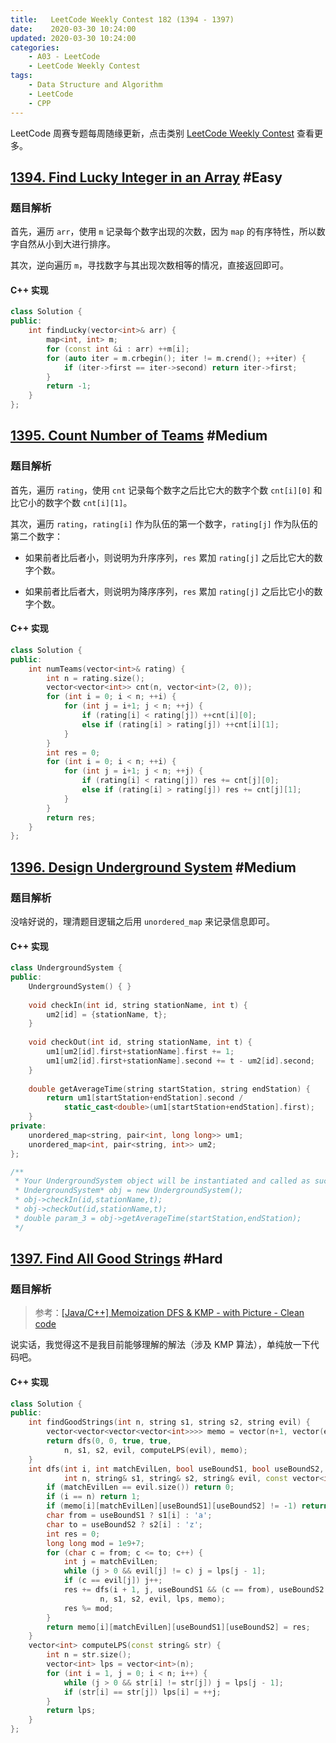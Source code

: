 ```yaml
---
title:   LeetCode Weekly Contest 182 (1394 - 1397)
date:    2020-03-30 10:24:00
updated: 2020-03-30 10:24:00
categories:
    - A03 - LeetCode
    - LeetCode Weekly Contest
tags:
    - Data Structure and Algorithm
    - LeetCode
    - CPP
---
```


LeetCode 周赛专题每周随缘更新，点击类别 [LeetCode Weekly Contest](/categories/LeetCode-Weekly-Contest/) 查看更多。

<!-- more -->

## [1394. Find Lucky Integer in an Array](https://leetcode.com/contest/weekly-contest-182/problems/find-lucky-integer-in-an-array/) #Easy

### 题目解析

首先，遍历 `arr`，使用 `m` 记录每个数字出现的次数，因为 `map` 的有序特性，所以数字自然从小到大进行排序。

其次，逆向遍历 `m`，寻找数字与其出现次数相等的情况，直接返回即可。

#### C++ 实现

```cpp
class Solution {
public:
    int findLucky(vector<int>& arr) {
        map<int, int> m;
        for (const int &i : arr) ++m[i];
        for (auto iter = m.crbegin(); iter != m.crend(); ++iter) {
            if (iter->first == iter->second) return iter->first;
        }
        return -1;
    }
};
```

## [1395. Count Number of Teams](https://leetcode.com/contest/weekly-contest-182/problems/count-number-of-teams/) #Medium

### 题目解析

首先，遍历 `rating`，使用 `cnt` 记录每个数字之后比它大的数字个数 `cnt[i][0]` 和比它小的数字个数 `cnt[i][1]`。

其次，遍历 `rating`，`rating[i]` 作为队伍的第一个数字，`rating[j]` 作为队伍的第二个数字：

- 如果前者比后者小，则说明为升序序列，`res` 累加 `rating[j]` 之后比它大的数字个数。

- 如果前者比后者大，则说明为降序序列，`res` 累加 `rating[j]` 之后比它小的数字个数。

#### C++ 实现

```cpp
class Solution {
public:
    int numTeams(vector<int>& rating) {
        int n = rating.size();
        vector<vector<int>> cnt(n, vector<int>(2, 0));
        for (int i = 0; i < n; ++i) {
            for (int j = i+1; j < n; ++j) {
                if (rating[i] < rating[j]) ++cnt[i][0];
                else if (rating[i] > rating[j]) ++cnt[i][1];
            }
        }
        int res = 0;
        for (int i = 0; i < n; ++i) {
            for (int j = i+1; j < n; ++j) {
                if (rating[i] < rating[j]) res += cnt[j][0];
                else if (rating[i] > rating[j]) res += cnt[j][1];
            }
        }
        return res;
    }
};
```

## [1396. Design Underground System](https://leetcode.com/contest/weekly-contest-182/problems/design-underground-system/) #Medium

### 题目解析

没啥好说的，理清题目逻辑之后用 `unordered_map` 来记录信息即可。

#### C++ 实现

```cpp
class UndergroundSystem {
public:
    UndergroundSystem() { }
    
    void checkIn(int id, string stationName, int t) {
        um2[id] = {stationName, t};
    }
    
    void checkOut(int id, string stationName, int t) {
        um1[um2[id].first+stationName].first += 1;
        um1[um2[id].first+stationName].second += t - um2[id].second;
    }
    
    double getAverageTime(string startStation, string endStation) {
        return um1[startStation+endStation].second /
            static_cast<double>(um1[startStation+endStation].first);
    }
private:
    unordered_map<string, pair<int, long long>> um1;
    unordered_map<int, pair<string, int>> um2;
};

/**
 * Your UndergroundSystem object will be instantiated and called as such:
 * UndergroundSystem* obj = new UndergroundSystem();
 * obj->checkIn(id,stationName,t);
 * obj->checkOut(id,stationName,t);
 * double param_3 = obj->getAverageTime(startStation,endStation);
 */
```

## [1397. Find All Good Strings](https://leetcode.com/contest/weekly-contest-182/problems/find-all-good-strings/) #Hard

### 题目解析

> 参考：[[Java/C++] Memoization DFS & KMP - with Picture - Clean code](https://leetcode.com/problems/find-all-good-strings/discuss/555591/JavaC%2B%2B-Memoization-DFS-and-KMP-with-Picture-Clean-code)

说实话，我觉得这不是我目前能够理解的解法（涉及 KMP 算法），单纯放一下代码吧。

#### C++ 实现

```cpp
class Solution {
public:
    int findGoodStrings(int n, string s1, string s2, string evil) {
        vector<vector<vector<vector<int>>>> memo = vector(n+1, vector(evil.size()+1, vector(2, vector(2, -1)))); 
        return dfs(0, 0, true, true,
            n, s1, s2, evil, computeLPS(evil), memo);
    }
    int dfs(int i, int matchEvilLen, bool useBoundS1, bool useBoundS2,
            int n, string& s1, string& s2, string& evil, const vector<int>& lps, vector<vector<vector<vector<int>>>>& memo) {
        if (matchEvilLen == evil.size()) return 0;
        if (i == n) return 1;
        if (memo[i][matchEvilLen][useBoundS1][useBoundS2] != -1) return memo[i][matchEvilLen][useBoundS1][useBoundS2];
        char from = useBoundS1 ? s1[i] : 'a';
        char to = useBoundS2 ? s2[i] : 'z';
        int res = 0;
        long long mod = 1e9+7;
        for (char c = from; c <= to; c++) {
            int j = matchEvilLen;
            while (j > 0 && evil[j] != c) j = lps[j - 1];
            if (c == evil[j]) j++;
            res += dfs(i + 1, j, useBoundS1 && (c == from), useBoundS2 && (c == to),
                    n, s1, s2, evil, lps, memo);
            res %= mod;
        }
        return memo[i][matchEvilLen][useBoundS1][useBoundS2] = res;
    }
    vector<int> computeLPS(const string& str) {
        int n = str.size();
        vector<int> lps = vector<int>(n);
        for (int i = 1, j = 0; i < n; i++) {
            while (j > 0 && str[i] != str[j]) j = lps[j - 1];
            if (str[i] == str[j]) lps[i] = ++j;
        }
        return lps;
    }
};
```
